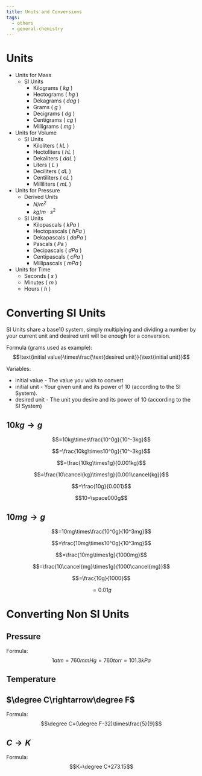 ```yaml
---
title: Units and Conversions
tags:
  - others
  - general-chemistry
---
```

# Units 
- Units for Mass
	- SI Units
		- Kilograms ( $kg$ )
		- Hectograms ( $hg$ )
		- Dekagrams ( $dag$ )
		- Grams ( $g$ )
		- Decigrams ( $dg$ )
		- Centigrams ( $cg$ )
		- Milligrams ( $mg$ )
- Units for Volume
	- SI Units
		- Kiloliters ( $kL$ )
		- Hectoliters ( $hL$ )
		- Dekaliters ( $daL$ )
		- Liters ( $L$ )
		- Deciliters ( $dL$ )
		- Centiliters ( $cL$ )
		- Milliliters ( $mL$ )
- Units for Pressure
	- Derived Units
		- $N/m^2$
		- $kg/m\cdot s^2$
	- SI Units
		- Kilopascals ( $kPa$ )
		- Hectopascals ( $hPa$ )
		- Dekapascals ( $daPa$ )
		- Pascals ( $P$a )
		- Decipascals ( $dPa$ )
		- Centipascals ( $cPa$ )
		- Millipascals ( $mPa$ )
- Units for Time
	- Seconds ( $s$ )
	- Minutes ( $m$ )
	- Hours ( $h$ )

# Converting SI Units
SI Units share a base10 system, simply multiplying and dividing a number by your current unit and desired unit will be enough for a conversion.

Formula (grams used as example): $$\text{initial value}\times\frac{\text{desired unit}}{\text{initial unit}}$$

Variables: 
- $\text{initial value}$ - The value you wish to convert
- $\text{initial unit}$ - Your given unit and its power of 10 (according to the SI System).
- $\text{desired unit}$ - The unit you desire and its power of 10 (according to the SI System)

## $10kg\rightarrow g$
$$=10kg\times\frac{10^0g}{10^-3kg}$$

$$=\frac{10kg\times10^0g}{10^-3kg}$$

$$=\frac{10kg\times1g}{0.001kg}$$

$$=\frac{10\cancel{kg}\times1g}{0.001\cancel{kg}}$$

$$=\frac{10g}{0.001}$$

$$10=\space000g$$


## $10mg\rightarrow g$
$$=10mg\times\frac{10^0g}{10^3mg}$$

$$=\frac{10mg\times10^0g}{10^3mg}$$

$$=\frac{10mg\times1g}{1000mg}$$

$$=\frac{10\cancel{mg}\times1g}{1000\cancel{mg}}$$

$$=\frac{10g}{1000}$$

$$=0.01g$$
# Converting Non SI Units
## Pressure
Formula: $$1atm=760mmHg=760torr=101.3kPa$$
## Temperature
## $\degree C\rightarrow\degree F$ 
Formula: $$\degree C=(\degree F-32)\times\frac{5}{9}$$
## $C\rightarrow K$
Formula: $$K=\degree C+273.15$$


